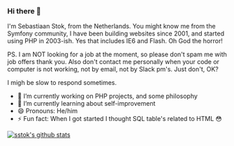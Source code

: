 ### Hi there 👋

I'm Sebastiaan Stok, from the Netherlands. You might know me from the Symfony community,
I have been building websites since 2001, and started using PHP in 2003-ish.
Yes that includes IE6 and Flash. Oh God the horror!

PS. I am NOT looking for a job at the moment, so please don't spam me with job offers thank you. Also don't contact me personally
when your code or computer is not working, not by email, not by Slack pm's. Just don't, OK?

I migh be slow to respond sometimes.

- 🔭 I’m currently working on PHP projects, and some philosophy 
- 🌱 I’m currently learning about self-improvement
- 😄 Pronouns: He/him
- ⚡ Fun fact: When I got started I thought SQL table's related to HTML 😳 

<!--
// FIXME Ugly comments everywhere.
-->

[![sstok's github stats](https://github-readme-stats.vercel.app/api?username=sstok)](https://github.com/sstok)
